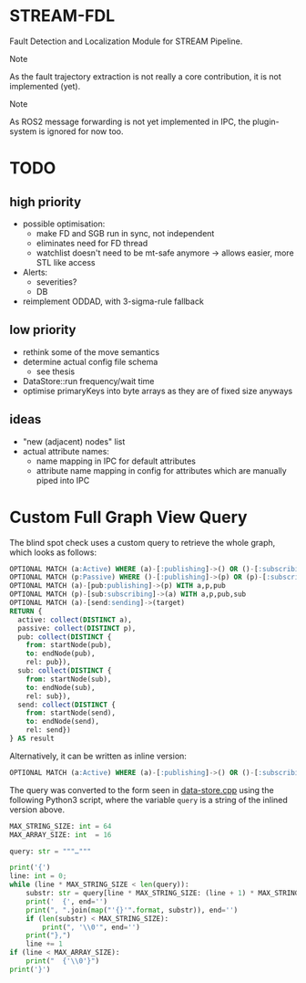 # STREAM-FDL
Fault Detection and Localization Module for STREAM Pipeline.

> [!NOTE]
> As the fault trajectory extraction is not really a core contribution, it is not implemented (yet).

> [!NOTE]
> As ROS2 message forwarding is not yet implemented in IPC, the plugin-system is ignored for now too.

# TODO

## high priority
- possible optimisation:
  - make FD and SGB run in sync, not independent
  - eliminates need for FD thread
  - watchlist doesn't need to be mt-safe anymore -> allows easier, more STL like access
- Alerts:
  - severities?
  - DB
- reimplement ODDAD, with 3-sigma-rule fallback

## low priority
- rethink some of the move semantics
- determine actual config file schema
  - see thesis
- DataStore::run frequency/wait time
- optimise primaryKeys into byte arrays as they are of fixed size anyways

## ideas
- "new (adjacent) nodes" list
- actual attribute names:
  - name mapping in IPC for default attributes
  - attribute name mapping in config for attributes which are manually piped into IPC

# Custom Full Graph View Query
The blind spot check uses a custom query to retrieve the whole graph, which looks as follows:

```sql
OPTIONAL MATCH (a:Active) WHERE (a)-[:publishing]->() OR ()-[:subscribing]->(a) OR (a)-[:sending]->() OR ()-[:sending]->(a) OR (a)-[:timer]->() WITH a
OPTIONAL MATCH (p:Passive) WHERE ()-[:publishing]->(p) OR (p)-[:subscribing]->() WITH a,p
OPTIONAL MATCH (a)-[pub:publishing]->(p) WITH a,p,pub
OPTIONAL MATCH (p)-[sub:subscribing]->(a) WITH a,p,pub,sub
OPTIONAL MATCH (a)-[send:sending]->(target)
RETURN {
  active: collect(DISTINCT a),
  passive: collect(DISTINCT p),
  pub: collect(DISTINCT {
    from: startNode(pub),
    to: endNode(pub),
    rel: pub}),
  sub: collect(DISTINCT {
    from: startNode(sub),
    to: endNode(sub),
    rel: sub}),
  send: collect(DISTINCT {
    from: startNode(send),
    to: endNode(send),
    rel: send})
} AS result
```

Alternatively, it can be written as inline version:

```sql
OPTIONAL MATCH (a:Active) WHERE (a)-[:publishing]->() OR ()-[:subscribing]->(a) OR (a)-[:sending]->() OR ()-[:sending]->(a) OR (a)-[:timer]->() WITH a OPTIONAL MATCH (p:Passive) WHERE ()-[:publishing]->(p) OR (p)-[:subscribing]->() WITH a,p OPTIONAL MATCH (a)-[pub:publishing]->(p) WITH a,p,pub OPTIONAL MATCH (p)-[sub:subscribing]->(a) WITH a,p,pub,sub OPTIONAL MATCH (a)-[send:sending]->(target) RETURN { active: collect(DISTINCT a), passive: collect(DISTINCT p), pub: collect(DISTINCT { from: startNode(pub), to: endNode(pub), rel: pub}), sub: collect(DISTINCT { from: startNode(sub), to: endNode(sub), rel: sub}), send: collect(DISTINCT { from: startNode(send), to: endNode(send), rel: send}) } AS result
```

The query was converted to the form seen in [data-store.cpp](src/dynamic-subgraph/data-store.cpp) using the following Python3 script, where the variable `query` is a string of the inlined version above.

```python
MAX_STRING_SIZE: int = 64
MAX_ARRAY_SIZE: int  = 16

query: str = """…"""

print('{')
line: int = 0;
while (line * MAX_STRING_SIZE < len(query)):
    substr: str = query[line * MAX_STRING_SIZE: (line + 1) * MAX_STRING_SIZE]
    print('  {', end='')
    print(", ".join(map("'{}'".format, substr)), end='')
    if (len(substr) < MAX_STRING_SIZE):
        print(", '\\0'", end='')
    print("},")
    line += 1
if (line < MAX_ARRAY_SIZE):
    print("  {'\\0'}")
print('}')
```